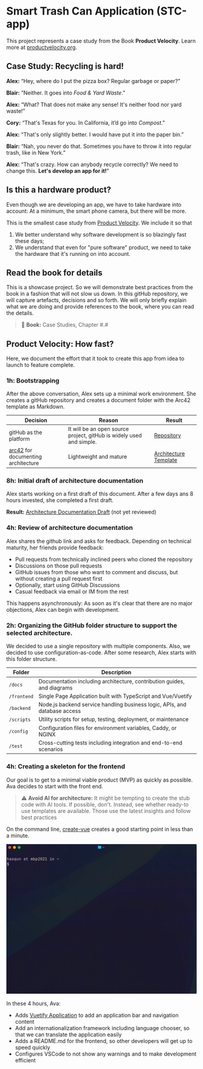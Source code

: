 # Smart Trash Can Application (STC-app)

This project represents a case study from the Book **Product Velocity**.
Learn more at [productvelocity.org](https://www.productvelocity.org).

## Case Study: Recycling is hard!

**Alex:** “Hey, where do I put the pizza box? Regular garbage or paper?”

**Blair:** “Neither. It goes into *Food & Yard Waste*.”

**Alex:** “What? That does not make any sense! It's neither food nor yard waste!”

**Cory:** “That's Texas for you. In California, it’d go into *Compost*.”

**Alex:** “That's only slightly better. I would have put it into the paper bin.”

**Blair:** “Nah, you never do that. Sometimes you have to throw it into regular trash, like in New York.”

**Alex:** “That's crazy. How can anybody recycle correctly? We need to change this. **Let's develop an app for it!**”

## Is this a hardware product?

Even though we are developing an app, we have to take hardware into account: At a minimum, the smart phone camera, but there will be more.

This is the smallest case study from [Product Velocity](https://www.productvelocity.org). We include it so that

1. We better understand why software development is so blazingly fast these days;
2. We understand that even for "pure software" product, we need to take the hardware that it's running on into account.

## Read the book for details

This is a showcase project. So we will demonstrate best practices from the book in a fashion that will not slow us down. In this gitHub repository, we will capture artefacts, decisions and so forth. We will only briefly explain what we are doing and provide references to the book, where you can read the details.

> 📘 **Book:** Case Studies, Chapter #.#

## Product Velocity: How fast?

Here, we document the effort that it took to create this app from idea to launch to feature complete.

### 1h: Bootstrapping

After the above conversation, Alex sets up a minimal work environment. She creates a gitHub repository and creates a document folder with the Arc42 template as Markdown.

**Decision** | **Reason** | **Result**
-- | -- | --
gitHub as the platform | It will be an open source project, gitHub is widely used and simple. | [Repository](https://github.com/LeanSystemsLab/stc-app/)
[arc42](https://arc42.org/) for documenting architecture | Lightweight and mature | [Architecture Template](https://github.com/LeanSystemsLab/stc-app/commit/c5e3ca64745e17d0c94340241585e4dd7838017c#diff-140eef3ba41bdcf401d507408084181f2c0ac627532b61e0f7906ea7cc926782)

### 8h: Initial draft of architecture documentation

Alex starts working on a first draft of this document. After a few days ans 8 hours invested, she completed a first draft.

**Result:** [Architecture Documentation Draft](https://github.com/LeanSystemsLab/stc-app/commit/bf6f5feebff85152d536fd334de1bb582c3d8e45) (not yet reviewed)

### 4h: Review of architecture documentation

Alex shares the github link and asks for feedback. Depending on technical maturity, her friends provide feedback:

* Pull requests from technically inclined peers who cloned the repository
* Discussions on those pull requests
* GitHub issues from those who want to comment and discuss, but without creating a pull request first
* Optionally, start using GitHub Discussions
* Casual feedback via email or IM from the rest

This happens asynchronously: As soon as it's clear that there are no major objections, Alex can begin with development.

### 2h: Organizing the GitHub folder structure to support the selected architecture.

We decided to use a single repository with multiple components. Also, we decided to use configuration-as-code. After some research, Alex starts with this folder structure.

Folder | Description
--- | ---
`/docs` | Documentation including architecture, contribution guides, and diagrams
`/frontend` | Single Page Application built with TypeScript and Vue/Vuetify
`/backend` | Node.js backend service handling business logic, APIs, and database access
`/scripts` | Utility scripts for setup, testing, deployment, or maintenance
`/config` | Configuration files for environment variables, Caddy, or NGINX
`/test` | Cross-cutting tests including integration and end-to-end scenarios


### 4h: Creating a skeleton for the frontend

Our goal is to get to a minimal viable product (MVP) as quickly as possible. Ava decides to start with the front end.

> ⚠️ **Avoid AI for architecture:** It might be tempting to create the stub code with AI tools. If possible, don't. Instead, see whether ready-to use templates are available. Those use the latest insights and follow best practices

On the command line, [create-vue](https://github.com/vuejs/create-vue) creates a good starting point in less than a minute.

![create-vue CLI screencast](https://raw.githubusercontent.com/vuejs/create-vue/refs/heads/main/media/screencast-cli.gif)

In these 4 hours, Ava:

* Adds [Vuetify Application](https://vuetifyjs.com/en/components/application/) to add an application bar and navigation content
* Add an internationalization framework including language chooser, so that we can translate the application easily
* Adds a README.md for the frontend, so other developers will get up to speed quickly
* Configures VSCode to not show any warnings and to make development efficient
